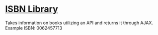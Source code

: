 # [ISBN Library](https://isbn-library.derekiniguez1.repl.co/)
Takes information on books utilizing an API and returns it through AJAX.
Example ISBN: 
0062457713
